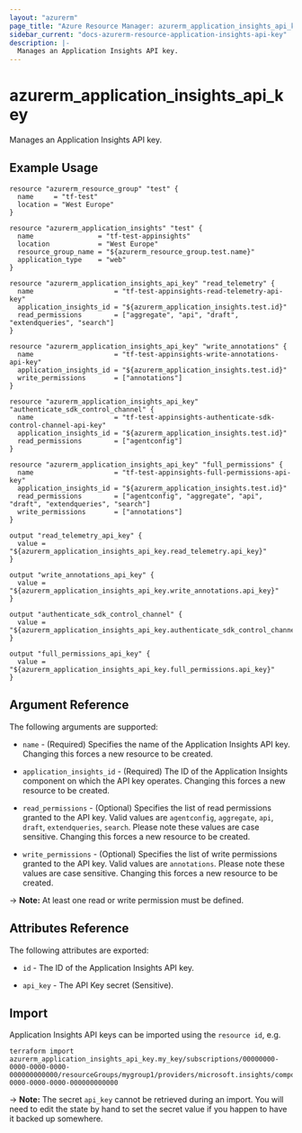 ```yaml
---
layout: "azurerm"
page_title: "Azure Resource Manager: azurerm_application_insights_api_key"
sidebar_current: "docs-azurerm-resource-application-insights-api-key"
description: |-
  Manages an Application Insights API key.
---
```


# azurerm_application_insights_api_key

Manages an Application Insights API key.

## Example Usage

```hcl
resource "azurerm_resource_group" "test" {
  name     = "tf-test"
  location = "West Europe"
}

resource "azurerm_application_insights" "test" {
  name                = "tf-test-appinsights"
  location            = "West Europe"
  resource_group_name = "${azurerm_resource_group.test.name}"
  application_type    = "web"
}

resource "azurerm_application_insights_api_key" "read_telemetry" {
  name                    = "tf-test-appinsights-read-telemetry-api-key"
  application_insights_id = "${azurerm_application_insights.test.id}"
  read_permissions        = ["aggregate", "api", "draft", "extendqueries", "search"]
}

resource "azurerm_application_insights_api_key" "write_annotations" {
  name                    = "tf-test-appinsights-write-annotations-api-key"
  application_insights_id = "${azurerm_application_insights.test.id}"
  write_permissions       = ["annotations"]
}

resource "azurerm_application_insights_api_key" "authenticate_sdk_control_channel" {
  name                    = "tf-test-appinsights-authenticate-sdk-control-channel-api-key"
  application_insights_id = "${azurerm_application_insights.test.id}"
  read_permissions        = ["agentconfig"]
}

resource "azurerm_application_insights_api_key" "full_permissions" {
  name                    = "tf-test-appinsights-full-permissions-api-key"
  application_insights_id = "${azurerm_application_insights.test.id}"
  read_permissions        = ["agentconfig", "aggregate", "api", "draft", "extendqueries", "search"]
  write_permissions       = ["annotations"]
}

output "read_telemetry_api_key" {
  value = "${azurerm_application_insights_api_key.read_telemetry.api_key}"
}

output "write_annotations_api_key" {
  value = "${azurerm_application_insights_api_key.write_annotations.api_key}"
}

output "authenticate_sdk_control_channel" {
  value = "${azurerm_application_insights_api_key.authenticate_sdk_control_channel.api_key}"
}

output "full_permissions_api_key" {
  value = "${azurerm_application_insights_api_key.full_permissions.api_key}"
}
```

## Argument Reference

The following arguments are supported:

* `name` - (Required) Specifies the name of the Application Insights API key. Changing this forces a
    new resource to be created.

* `application_insights_id` - (Required) The ID of the Application Insights component on which the API key operates. Changing this forces a new resource to be created.

* `read_permissions` - (Optional) Specifies the list of read permissions granted to the API key. Valid values are `agentconfig`, `aggregate`, `api`, `draft`, `extendqueries`, `search`. Please note these values are case sensitive. Changing this forces a new resource to be created. 

* `write_permissions` - (Optional) Specifies the list of write permissions granted to the API key. Valid values are `annotations`. Please note these values are case sensitive. Changing this forces a new resource to be created.

-> **Note:** At least one read or write permission must be defined.

## Attributes Reference

The following attributes are exported:

* `id` - The ID of the Application Insights API key.

* `api_key` - The API Key secret (Sensitive).

## Import

Application Insights API keys can be imported using the `resource id`, e.g.

```shell
terraform import azurerm_application_insights_api_key.my_key/subscriptions/00000000-0000-0000-0000-000000000000/resourceGroups/mygroup1/providers/microsoft.insights/components/instance1/apikeys/00000000-0000-0000-0000-000000000000
```

-> **Note:** The secret `api_key` cannot be retrieved during an import. You will need to edit the state by hand to set the secret value if you happen to have it backed up somewhere.
